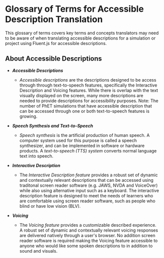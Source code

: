# Glossary of Terms for Accessible Description Translation

This glossary of terms covers key terms and concepts translators may need to be aware of when translating accessible descriptions for a simulation or project using Fluent.js for accessible descriptions.

## About Accessible Descriptions
- ***Accessible Descriptions***
	- *Accessible descriptions* are the descriptions designed to be access through through text-to-speech features, specifically the Interactive Description and Voicing features.  While there is overlap with the text visually displayed on the screen, many more descriptions are needed to provide descriptions for accessibility purposes. Note: The number of PhET simulations that have accessible description that can be accessed through one or both text-to-speech features is growing.

- ***Speech Synthesis and Text-to-Speech***
	- *Speech synthesis* is the artificial production of human speech. A computer system used for this purpose is called a speech synthesizer, and can be implemented in software or hardware products. A *text-to-speech (TTS) system* converts normal language text into speech.

- ***Interactive Description***
	- The *Interactive Description feature* provides a robust set of dynamic and contextually relevant descriptions that can be accessed using traditonal screen reader software (e.g. JAWS, NVDA and VoiceOver) while also using alternative input such as a keyboard. The interactive description feature is designed to meet the needs of learners who are comfortable using screen reader software, such as people who blind or have low vision (BLV).

- ***Voicing***
	- The *Voicing feature* provides a customizable described experience. A robust set of dynamic and contextually relevant voicing responses are delivered natively through a user's browser. No addition screen reader software is required making the Voicing feature accessible to anyone who would like some spoken descriptions to in addition to sound and visuals.